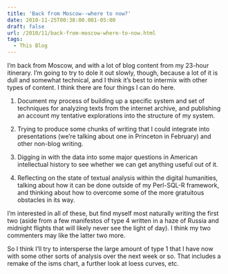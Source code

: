 ```yaml
---
title: 'Back from Moscow--where to now?'
date: 2010-11-25T00:38:00.001-05:00
draft: false
url: /2010/11/back-from-moscow-where-to-now.html
tags:
  - This Blog
---
```


 <!-- /\* Font Definitions \*/ @font-face {font-family:Cambria; panose-1:2 4 5 3 5 4 6 3 2 4; mso-font-charset:0; mso-generic-font-family:auto; mso-font-pitch:variable; mso-font-signature:3 0 0 0 1 0;} /\* Style Definitions \*/ p.MsoNormal, li.MsoNormal, div.MsoNormal {mso-style-parent:""; margin-top:0in; margin-right:0in; margin-bottom:10.0pt; margin-left:0in; mso-pagination:widow-orphan; font-size:12.0pt; font-family:"Times New Roman"; mso-ascii-font-family:Cambria; mso-ascii-theme-font:minor-latin; mso-fareast-font-family:Cambria; mso-fareast-theme-font:minor-latin; mso-hansi-font-family:Cambria; mso-hansi-theme-font:minor-latin; mso-bidi-font-family:"Times New Roman"; mso-bidi-theme-font:minor-bidi;} p.MsoListParagraph, li.MsoListParagraph, div.MsoListParagraph {margin-top:0in; margin-right:0in; margin-bottom:10.0pt; margin-left:.5in; mso-add-space:auto; mso-pagination:widow-orphan; font-size:12.0pt; font-family:"Times New Roman"; mso-ascii-font-family:Cambria; mso-ascii-theme-font:minor-latin; mso-fareast-font-family:Cambria; mso-fareast-theme-font:minor-latin; mso-hansi-font-family:Cambria; mso-hansi-theme-font:minor-latin; mso-bidi-font-family:"Times New Roman"; mso-bidi-theme-font:minor-bidi;} p.MsoListParagraphCxSpFirst, li.MsoListParagraphCxSpFirst, div.MsoListParagraphCxSpFirst {mso-style-type:export-only; margin-top:0in; margin-right:0in; margin-bottom:0in; margin-left:.5in; margin-bottom:.0001pt; mso-add-space:auto; mso-pagination:widow-orphan; font-size:12.0pt; font-family:"Times New Roman"; mso-ascii-font-family:Cambria; mso-ascii-theme-font:minor-latin; mso-fareast-font-family:Cambria; mso-fareast-theme-font:minor-latin; mso-hansi-font-family:Cambria; mso-hansi-theme-font:minor-latin; mso-bidi-font-family:"Times New Roman"; mso-bidi-theme-font:minor-bidi;} p.MsoListParagraphCxSpMiddle, li.MsoListParagraphCxSpMiddle, div.MsoListParagraphCxSpMiddle {mso-style-type:export-only; margin-top:0in; margin-right:0in; margin-bottom:0in; margin-left:.5in; margin-bottom:.0001pt; mso-add-space:auto; mso-pagination:widow-orphan; font-size:12.0pt; font-family:"Times New Roman"; mso-ascii-font-family:Cambria; mso-ascii-theme-font:minor-latin; mso-fareast-font-family:Cambria; mso-fareast-theme-font:minor-latin; mso-hansi-font-family:Cambria; mso-hansi-theme-font:minor-latin; mso-bidi-font-family:"Times New Roman"; mso-bidi-theme-font:minor-bidi;} p.MsoListParagraphCxSpLast, li.MsoListParagraphCxSpLast, div.MsoListParagraphCxSpLast {mso-style-type:export-only; margin-top:0in; margin-right:0in; margin-bottom:10.0pt; margin-left:.5in; mso-add-space:auto; mso-pagination:widow-orphan; font-size:12.0pt; font-family:"Times New Roman"; mso-ascii-font-family:Cambria; mso-ascii-theme-font:minor-latin; mso-fareast-font-family:Cambria; mso-fareast-theme-font:minor-latin; mso-hansi-font-family:Cambria; mso-hansi-theme-font:minor-latin; mso-bidi-font-family:"Times New Roman"; mso-bidi-theme-font:minor-bidi;} @page Section1 {size:8.5in 11.0in; margin:1.0in 1.25in 1.0in 1.25in; mso-header-margin:.5in; mso-footer-margin:.5in; mso-paper-source:0;} div.Section1 {page:Section1;} /\* List Definitions \*/ @list l0 {mso-list-id:293681473; mso-list-type:hybrid; mso-list-template-ids:-796505606 67698703 67698713 67698715 67698703 67698713 67698715 67698703 67698713 67698715;} @list l0:level1 {mso-level-tab-stop:none; mso-level-number-position:left; text-indent:-.25in;} ol {margin-bottom:0in;} ul {margin-bottom:0in;} -->

I’m back from Moscow, and with a lot of blog content from my 23-hour itinerary. I’m going to try to dole it out slowly, though, because a lot of it is dull and somewhat technical, and I think it’s best to intermix with other types of content. I think there are four things I can do here.

1. Document my process of building up a specific system and set of techniques for analyzing texts from the internet archive, and publishing an account my tentative explorations into the structure of my system.

2. Trying to produce some chunks of writing that I could integrate into presentations (we’re talking about one in Princeton in February) and other non-blog writing.

3. Digging in with the data into some major questions in American intellectual history to see whether we can get anything useful out of it.

4. Reflecting on the state of textual analysis within the digital humanities, talking about how it can be done outside of my Perl-SQL-R framework, and thinking about how to overcome some of the more gratuitous obstacles in its way.

I’m interested in all of these, but find myself most naturally writing the first two (aside from a few manifestos of type 4 written in a haze of Russia and midnight flights that will likely never see the light of day). I think my two commenters may like the latter two more.

So I think I’ll try to intersperse the large amount of type 1 that I have now with some other sorts of analysis over the next week or so. That includes a remake of the isms chart, a further look at loess curves, etc.
